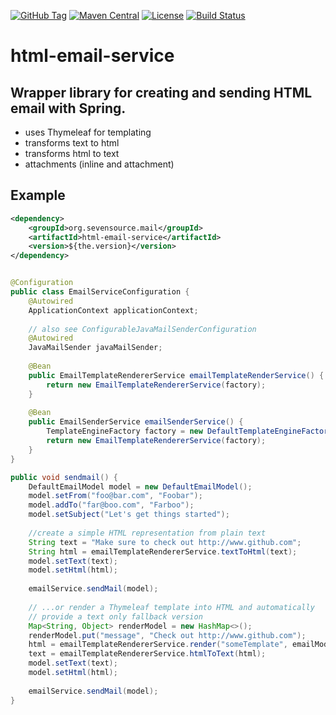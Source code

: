 [![GitHub Tag](https://img.shields.io/github/tag/sevensource/html-email-service.svg?maxAge=3600)](https://github.com/sevensource/html-email-service/tags)
[![Maven Central](https://img.shields.io/maven-central/v/org.sevensource.mail/html-email-service.svg?maxAge=3600)](http://search.maven.org/#search%7Cga%7C1%7Cg%3A%22org.sevensource.mail%22%20AND%20a%3A%22html-email-service%22)
[![License](https://img.shields.io/github/license/sevensource/html-email-service.svg)](https://github.com/sevensource/html-email-service/blob/master/LICENSE)
[![Build Status](https://img.shields.io/circleci/project/github/sevensource/html-email-service.svg)](https://circleci.com/gh/sevensource/html-email-service)


# html-email-service

## Wrapper library for creating and sending HTML email with Spring.

 * uses Thymeleaf for templating
 * transforms text to html
 * transforms html to text
 * attachments (inline and attachment)

## Example
```xml
<dependency>
	<groupId>org.sevensource.mail</groupId>
	<artifactId>html-email-service</artifactId>
	<version>${the.version}</version>
</dependency>
```

```java

@Configuration
public class EmailServiceConfiguration {
	@Autowired
	ApplicationContext applicationContext;
	
	// also see ConfigurableJavaMailSenderConfiguration
	@Autowired 
	JavaMailSender javaMailSender;
	
	@Bean
	public EmailTemplateRendererService emailTemplateRenderService() {
		return new EmailTemplateRendererService(factory);
	}
	
	@Bean
	public EmailSenderService emailSenderService() {
		TemplateEngineFactory factory = new DefaultTemplateEngineFactory(applicationContext);
		return new EmailTemplateRendererService(factory);
	}
}
```

```java
public void sendmail() {
	DefaultEmailModel model = new DefaultEmailModel();
	model.setFrom("foo@bar.com", "Foobar");
	model.addTo("far@boo.com", "Farboo");
	model.setSubject("Let's get things started");
	
	//create a simple HTML representation from plain text
	String text = "Make sure to check out http://www.github.com"; 
	String html = emailTemplateRendererService.textToHtml(text);
	model.setText(text);
	model.setHtml(html);
	
	emailService.sendMail(model);
	
	// ...or render a Thymeleaf template into HTML and automatically
	// provide a text only fallback version
	Map<String, Object> renderModel = new HashMap<>();
	renderModel.put("message", "Check out http://www.github.com");
	html = emailTemplateRendererService.render("someTemplate", emailModel, renderModel, Locale.ENGLISH);
	text = emailTemplateRendererService.htmlToText(html);
	model.setText(text);
	model.setHtml(html);
	
	emailService.sendMail(model);
}
```